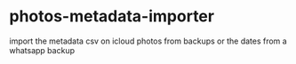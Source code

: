# photos-metadata-importer
import the metadata csv on icloud photos from backups or the dates from a  whatsapp backup
